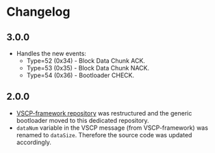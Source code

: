 # Changelog

## 3.0.0

* Handles the new events:
    * Type=52 (0x34) - Block Data Chunk ACK.
    * Type=53 (0x35) - Block Data Chunk NACK.
    * Type=54 (0x36) - Bootloader CHECK.

## 2.0.0

  * [VSCP-framework repository](https://github.com/BlueAndi/vscp-framework) was restructured and the generic bootloader moved to this dedicated repository.
  * ```dataNum``` variable in the VSCP message (from VSCP-framework) was renamed to ```dataSize```. Therefore the source code was updated accordingly.
